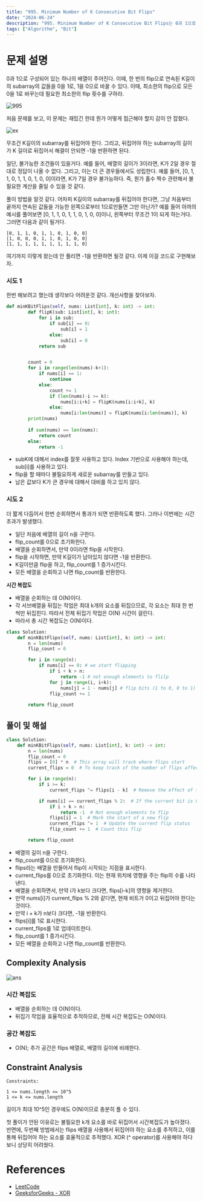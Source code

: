 ```yaml
---
title: "995. Minimum Number of K Consecutive Bit Flips"
date: "2024-06-24"
description: "995. Minimum Number of K Consecutive Bit Flips는 0과 1으로 구성되어 있는 하나의 배열이 주어진다. 이때, 한 번의 flip으로 0을 1로, 1을 0으로 바꿀 수 있다. 이때, 최소한의 flip으로 모든 0을 1로 바꾸는데 필요한 최소한의 flip 횟수를 구하라."
tags: ["Algorithm", "Bit"]
---
```


# 문제 설명
0과 1으로 구성되어 있는 하나의 배열이 주어진다. 이때, 한 번의 flip으로 연속된 K길이의 subarray의 값들을 0을 1로, 1을 0으로 바꿀 수 있다. 이때, 최소한의 flip으로 모든 0을 1로 바꾸는데 필요한 최소한의 flip 횟수를 구하라.

![995](../../../images/LEET/995/995.png)

처음 문제를 보고, 이 문제는 재밌긴 한데 뭔가 어떻게 접근해야 할지 감이 안 잡혔다. 

![ex](../../../images/LEET/995/ex.png)

무조건 K길이의 subarray를 뒤집어야 한다. 그리고, 뒤집어야 하는 subarray의 길이가 K 길이로 뒤집어서 해결이 안되면 -1을 반환하면 된다.

일단, 불가능한 조건들이 있을거다. 예를 들어, 배열의 길이가 3이라면, K가 2일 경우 절대로 정답이 나올 수 없다. 그리고, 이는 더 큰 경우들에서도 성립한다. 예를 들어, [0, 1, 1, 0, 1, 1, 0, 1, 0, 0]이라면, K가 7일 경우 불가능하다. 즉, 뭔가 홀수 짝수 관련해서 불필요한 계산을 줄일 수 있을 것 같다.

풀이 방법을 알것 같다. 어차피 K길이의 subarray를 뒤집어야 한다면, 그냥 처음부터 끝까지 연속된 값들을 가능한 왼쪽으로부터 1으로만들면 그만 아닌가? 예를 들어 아까의 예시를 풀어보면 [0, 1, 1, 0, 1, 1, 0, 1, 0, 0]이니, 왼쪽부터 무조건 1이 되게 하는거다. 그러면 다음과 같이 될거다.

```
[0, 1, 1, 0, 1, 1, 0, 1, 0, 0]
[1, 0, 0, 0, 1, 1, 0, 1, 0, 0]
[1, 1, 1, 1, 1, 1, 1, 1, 1, 0]
```

여기까지 이렇게 왔는데 안 풀리면 -1을 반환하면 될것 같다. 이제 이걸 코드로 구현해보자.

### 시도 1
한번 해보려고 했는데 생각보다 어려운것 같다. 개선사항을 찾아보자.

```python
def minKBitFlips(self, nums: List[int], k: int) -> int:
        def flipK(sub: List[int], k: int):
            for i in sub:
                if sub[i] == 0:
                    sub[i] = 1
                else:
                    sub[i] = 0
            return sub


        count = 0        
        for i in range(len(nums)-k+1):
            if nums[i] == 1:
                continue
            else:
                count += 1
                if (len(nums)-i >= k):
                    nums[i:i+k] = flipK(nums[i:i+k], k)
                else:
                    nums[i:len(nums)] = flipK(nums[i:len(nums)], k)
        print(nums)
        
        if sum(nums) == len(nums):
            return count
        else:
            return -1
```

- subK에 대해서 index를 잘못 사용하고 있다. Index 기반으로 사용해야 하는데, sub[i]를 사용하고 있다.
- flip을 할 때마다 불필요하게 새로운 subarray를 만들고 있다.
- 남은 값보다 K가 큰 경우에 대해서 대비를 하고 있지 않다.


### 시도 2
더 짧게 다듬어서 한번 순회하면서 통과가 되면 반환하도록 했다. 그러나 이번에는 시간초과가 발생했다.

- 일단 처음에 배열의 길이 n을 구한다.
- flip_count를 0으로 초기화한다.
- 배열을 순회하면서, 만약 0이라면 flip을 시작한다.
- flip을 시작하면, 만약 K길이가 남아있지 않다면 -1을 반환한다.
- K길이만큼 flip을 하고, flip_count를 1 증가시킨다.
- 모든 배열을 순회하고 나면 flip_count를 반환한다.

**시간 복잡도**
- 배열을 순회하는 데 O(N)이다.
- 각 서브배열을 뒤집는 작업은 최대 k개의 요소를 뒤집으므로, 각 요소는 최대 한 번씩만 뒤집힌다. 따라서 전체 뒤집기 작업은 O(N) 시간이 걸린다.
- 따라서 총 시간 복잡도는 O(N)이다.

```python
class Solution:
    def minKBitFlips(self, nums: List[int], k: int) -> int:
        n = len(nums)
        flip_count = 0

        for i in range(n):
            if nums[i] == 0: # we start flipping
                if i + k > n:
                    return -1 # not enough elements to flilp
                for j in range(i, i+k):
                    nums[j] = 1 - nums[j] # flip bits (1 to 0, 0 to 1)
                flip_count += 1
        
        return flip_count
```

## 풀이 및 해설
```python
class Solution:
    def minKBitFlips(self, nums: List[int], k: int) -> int:
        n = len(nums)
        flip_count = 0
        flips = [0] * n  # This array will track where flips start
        current_flips = 0  # To keep track of the number of flips affecting the current position

        for i in range(n):
            if i >= k:
                current_flips ^= flips[i - k]  # Remove the effect of the flip that is out of the window

            if nums[i] == current_flips % 2:  # If the current bit is 0 and needs flipping
                if i + k > n:
                    return -1  # Not enough elements to flip
                flips[i] = 1  # Mark the start of a new flip
                current_flips ^= 1  # Update the current flip status
                flip_count += 1  # Count this flip

        return flip_count
```
- 배열의 길이 n을 구한다.
- flip_count를 0으로 초기화한다.
- flips라는 배열을 만들어서 flip이 시작되는 지점을 표시한다.
- current_flips를 0으로 초기화한다. 이는 현재 위치에 영향을 주는 flip의 수를 나타낸다.
- 배열을 순회하면서, 만약 i가 k보다 크다면, flips[i-k]의 영향을 제거한다.
- 만약 nums[i]가 current_flips % 2와 같다면, 현재 비트가 0이고 뒤집어야 한다는 것이다.
- 만약 i + k가 n보다 크다면, -1을 반환한다.
- flips[i]를 1로 표시한다.
- current_flips를 1로 업데이트한다.
- flip_count를 1 증가시킨다.
- 모든 배열을 순회하고 나면 flip_count를 반환한다.

## Complexity Analysis
![ans](../../../images/LEET/995/asn.png)

### 시간 복잡도
- 배열을 순회하는 데 O(N)이다.
- 뒤집기 작업을 효율적으로 추적하므로, 전체 시간 복잡도는 O(N)이다.

### 공간 복잡도
- O(N); 추가 공간은 flips 배열로, 배열의 길이에 비례한다.


## Constraint Analysis
```
Constraints:

1 <= nums.length <= 10^5
1 <= k <= nums.length
```

길이가 최대 10^5인 경우에도 O(N)이므로 충분히 풀 수 있다.

첫 풀이가 안된 이유로는 불필요한 k개 요소를 바로 뒤집어서 시간복잡도가 높아졌다. 반면에, 두번째 방법에서는 flips 배열을 사용해서 뒤집어야 하는 요소를 추적하고, 이를 통해 뒤집어야 하는 요소를 효율적으로 추적했다. XOR (^ operator)를 사용해야 하다보니 상당히 어려웠다.

# References
- [LeetCode](https://leetcode.com/problems/minimum-number-of-k-consecutive-bit-flips)
- [GeeksforGeeks - XOR](https://www.geeksforgeeks.org/python-bitwise-operators/#bitwise-xor-operator)
